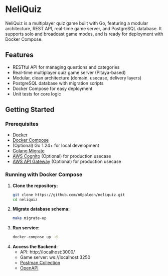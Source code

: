 # NeliQuiz

NeliQuiz is a multiplayer quiz game built with Go, featuring a modular architecture, REST API, real-time game server, and PostgreSQL database. It supports solo and broadcast game modes, and is ready for deployment with Docker Compose.

## Features

- RESTful API for managing questions and categories
- Real-time multiplayer quiz game server (Pitaya-based)
- Modular, clean architecture (domain, usecase, delivery layers)
- PostgreSQL database with migration scripts
- Docker Compose for easy deployment
- Unit tests for core logic

## Getting Started

### Prerequisites

- [Docker](https://www.docker.com/)
- [Docker Compose](https://docs.docker.com/compose/)
- (Optional) Go 1.24+ for local development
- [Golang Migrate](https://github.com/golang-migrate/migrate)
- [AWS Cognito](https://aws.amazon.com/cognito/) (Optional) for production usecase
- [AWS API Gateway](https://aws.amazon.com/api-gateway/) (Optional) for production usecase

### Running with Docker Compose

1. **Clone the repository:**
   ```sh
   git clone https://github.com/n0paleon/neliquiz.git
   cd neliquiz
   ```
2. **Migrate database schema:**
   ```sh
   make migrate-up
   ```
3. **Run service:**
    ```sh
   docker-compose up -d
   ```
4. **Access the Backend:**
    - API: http://localhost:3000/
    - Game server: ws://localhost:3250 
    - [Postman Collection](https://turu-developer.postman.co/workspace/Turu-Developer-Workspace~c575b45e-1a7e-4bd8-8026-b9c87dbf6eae/collection/32865624-58030ff2-6ba7-4dd0-b9e3-7cd0f6467538?action=share&source=copy-link&creator=32865624)
    - [OpenAPI](/api/openapi.yaml)
